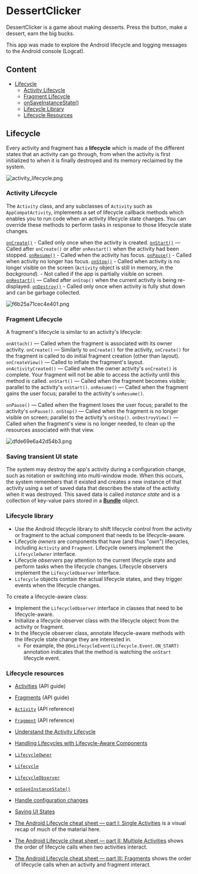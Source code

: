 # DessertClicker

DessertClicker is a game about making desserts. Press the button, make a dessert, earn the big bucks.

This app was made to explore the Android lifecycle and logging messages to the Android console (Logcat).

## Content
- [Lifecycle](#lifecycle)
  - [Activity Lifecycle](#activity-lifecycle)
  - [Fragment Lifecycle](#fragment-lifecycle)
  - [onSaveInstanceState()](#saving-transient-ui-state)
  - [Lifecycle Library](#lifecycle-library)
  - [Lifecycle Resources](#lifecycle-resources)

## Lifecycle

Every activity and fragment has a **lifecycle** which is made of the different states that an activity can go through, from when the activity is first initialized to when it is finally destroyed and its memory reclaimed by the system.

![activity_lifecycle.png](activity_lifecycle.png)

### Activity Lifecycle

The `Activity` class, and any subclasses of `Activity` such as `AppCompatActivity`, implements a set of lifecycle callback methods which enables you to run code when an activity lifecycle state changes. You can override these methods to perform tasks in response to those lifecycle state changes.

[`onCreate()`](https://developer.android.com/reference/android/app/Activity.html#onCreate(android.os.Bundle)) - Called only once when the activity is created.
[`onStart()`](https://developer.android.com/reference/android/app/Activity.html#onStart()) — Called after `onCreate()` or after `onRestart()` when the activity had been stopped.
[`onResume()`](https://developer.android.com/reference/android/app/Activity.html#onResume()) - Called when the activity has focus.
[`onPause()`](https://developer.android.com/reference/android/app/Activity.html#onPause()) - Called when activity no longer has focus.
[`onStop()`](https://developer.android.com/reference/android/app/Activity.html#onStop()) - Called when activity is no longer visible on the screen (`Activity` object is still in memory, in the *background*).
    - Not called if the app is partially visible on screen.
[`onRestart()`](https://developer.android.com/reference/android/app/Activity.html#onRestart()) — Called after `onStop()` when the current activity is being re-displayed.
[`onDestroy()`](https://developer.android.com/reference/android/app/Activity.html#onDestroy()) - Called only once when activity is fully shut down and can be garbage collected.

![f6b25a71cec4e401.png](f6b25a71cec4e401.png)

### Fragment Lifecycle

A fragment's lifecycle is similar to an activity's lifecycle:

`onAttach()` — Called when the fragment is associated with its owner activity.
`onCreate()` — Similarly to `onCreate()` for the activity, `onCreate()` for the fragment is called to do initial fragment creation (other than layout).
`onCreateView()` — Called to inflate the fragment's layout.
`onActivityCreated()` — Called when the owner activity's `onCreate()` is complete. Your fragment will not be able to access the activity until this method is called.
`onStart()` — Called when the fragment becomes visible; parallel to the activity's `onStart()`.
`onResume()` — Called when the fragment gains the user focus; parallel to the activity's `onResume()`.

`onPause()` — Called when the fragment loses the user focus; parallel to the activity's `onPause()`.
`onStop()` — Called when the fragment is no longer visible on screen; parallel to the activity's `onStop()`.
`onDestroyView()` — Called when the fragment's view is no longer needed, to clean up the resources associated with that view.

![dfde69e6a42d54b3.png](dfde69e6a42d54b3.png)

### Saving transient UI state

The system may destroy the app's activity during a configuration change, such as rotation or switching into multi-window mode. When this occurs, the system remembers that it existed and creates a new instance of that activity using a set of saved data that describes the state of the activity when it was destroyed. This saved data is called *instance state* and is a collection of key-value pairs stored in a [**Bundle**](https://developer.android.com/reference/android/os/Bundle) object.

### Lifecycle library

- Use the Android lifecycle library to shift lifecycle control from the activity or fragment to the actual component that needs to be lifecycle-aware.
- Lifecycle *owners* are components that have (and thus "own") lifecycles, including `Activity` and `Fragment`. Lifecycle owners implement the `LifecycleOwner` interface.
- Lifecycle *observers* pay attention to the current lifecycle state and perform tasks when the lifecycle changes. Lifecycle observers implement the `LifecycleObserver` interface.
- `Lifecycle` objects contain the actual lifecycle states, and they trigger events when the lifecycle changes.

To create a lifecycle-aware class:

- Implement the `LifecycleObserver` interface in classes that need to be lifecycle-aware.
- Initialize a lifecycle observer class with the lifecycle object from the activity or fragment.
- In the lifecycle observer class, annotate lifecycle-aware methods with the lifecycle state change they are interested in.
  - For example, the `@OnLifecycleEvent(Lifecycle.Event.ON_START)` annotation indicates that the method is watching the `onStart` lifecycle event.

### Lifecycle resources

- [Activities](http://developer.android.com/guide/components/activities.html) (API guide)
- [Fragments](https://developer.android.com/guide/components/fragments) (API guide)
- [`Activity`](http://developer.android.com/reference/kotlin/android/app/Activity.html) (API reference)
- [`Fragment`](https://developer.android.com/reference/kotlin/android/app/Fragment#Lifecycle) (API reference)
- [Understand the Activity Lifecycle](https://developer.android.com/guide/components/activities/activity-lifecycle)
- [Handling Lifecycles with Lifecycle-Aware Components](https://developer.android.com/topic/libraries/architecture/lifecycle)
- [`LifecycleOwner`](https://developer.android.com/reference/android/arch/lifecycle/LifecycleOwner.html)
- [`Lifecycle`](https://developer.android.com/reference/android/arch/lifecycle/Lifecycle.html)
- [`LifecycleObserver`](https://developer.android.com/reference/android/arch/lifecycle/LifecycleObserver.html)
- [`onSaveInstanceState()`](https://developer.android.com/reference/android/app/Activity#onSaveInstanceState(android.os.Bundle))
- [Handle configuration changes](https://developer.android.com/guide/topics/resources/runtime-changes)
- [Saving UI States](https://developer.android.com/topic/libraries/architecture/saving-states.html)

- [The Android Lifecycle cheat sheet — part I: Single Activities](https://medium.com/google-developers/the-android-lifecycle-cheat-sheet-part-i-single-activities-e49fd3d202ab) is a visual recap of much of the material here.
- [The Android Lifecycle cheat sheet — part II: Multiple Activities](https://medium.com/@JoseAlcerreca/the-android-lifecycle-cheat-sheet-part-ii-multiple-activities-a411fd139f24) shows the order of lifecycle calls when two activities interact.
- [The Android Lifecycle cheat sheet — part III: Fragments](https://medium.com/@JoseAlcerreca/the-android-lifecycle-cheat-sheet-part-iii-fragments-afc87d4f37fd) shows the order of lifecycle calls when an activity and fragment interact.
